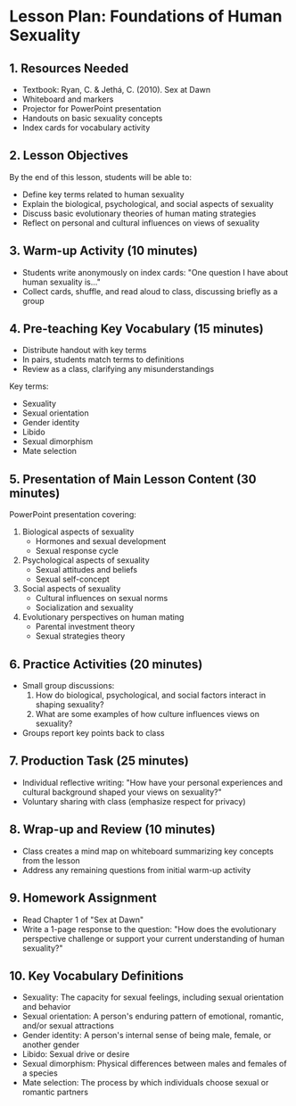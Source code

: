 # Lesson Plan: Foundations of Human Sexuality

## 1. Resources Needed

- Textbook: Ryan, C. & Jethá, C. (2010). Sex at Dawn
- Whiteboard and markers
- Projector for PowerPoint presentation
- Handouts on basic sexuality concepts
- Index cards for vocabulary activity

## 2. Lesson Objectives

By the end of this lesson, students will be able to:
- Define key terms related to human sexuality
- Explain the biological, psychological, and social aspects of sexuality
- Discuss basic evolutionary theories of human mating strategies
- Reflect on personal and cultural influences on views of sexuality

## 3. Warm-up Activity (10 minutes)

- Students write anonymously on index cards: "One question I have about human sexuality is..."
- Collect cards, shuffle, and read aloud to class, discussing briefly as a group

## 4. Pre-teaching Key Vocabulary (15 minutes)

- Distribute handout with key terms
- In pairs, students match terms to definitions
- Review as a class, clarifying any misunderstandings

Key terms:
- Sexuality
- Sexual orientation
- Gender identity
- Libido
- Sexual dimorphism
- Mate selection

## 5. Presentation of Main Lesson Content (30 minutes)

PowerPoint presentation covering:
1. Biological aspects of sexuality
   - Hormones and sexual development
   - Sexual response cycle
2. Psychological aspects of sexuality
   - Sexual attitudes and beliefs
   - Sexual self-concept
3. Social aspects of sexuality
   - Cultural influences on sexual norms
   - Socialization and sexuality
4. Evolutionary perspectives on human mating
   - Parental investment theory
   - Sexual strategies theory

## 6. Practice Activities (20 minutes)

- Small group discussions:
  1. How do biological, psychological, and social factors interact in shaping sexuality?
  2. What are some examples of how culture influences views on sexuality?
- Groups report key points back to class

## 7. Production Task (25 minutes)

- Individual reflective writing:
  "How have your personal experiences and cultural background shaped your views on sexuality?"
- Voluntary sharing with class (emphasize respect for privacy)

## 8. Wrap-up and Review (10 minutes)

- Class creates a mind map on whiteboard summarizing key concepts from the lesson
- Address any remaining questions from initial warm-up activity

## 9. Homework Assignment

- Read Chapter 1 of "Sex at Dawn"
- Write a 1-page response to the question: "How does the evolutionary perspective challenge or support your current understanding of human sexuality?"

## 10. Key Vocabulary Definitions

- Sexuality: The capacity for sexual feelings, including sexual orientation and behavior
- Sexual orientation: A person's enduring pattern of emotional, romantic, and/or sexual attractions
- Gender identity: A person's internal sense of being male, female, or another gender
- Libido: Sexual drive or desire
- Sexual dimorphism: Physical differences between males and females of a species
- Mate selection: The process by which individuals choose sexual or romantic partners
